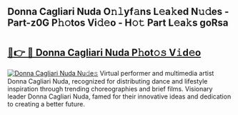 ## Donna Cagliari Nuda O𝚗𝚕yf𝚊ns L𝚎a𝚔ed N𝚞𝚍es - Part-z0G P𝚑𝚘tos Vi𝚍𝚎o - H𝚘𝚝 Part L𝚎a𝚔s goRsa

# <h2><a href="http://kf4aqvl.oniu.top/?m=Donna+Cagliari+Nuda">🔗👉 🔴 Donna Cagliari Nuda P𝚑ot𝚘𝚜 V𝚒d𝚎o</a></h2>

[![Donna Cagliari Nuda Nu𝚍e𝚜](https://i.imgur.com/0qMVB7G.gif)](http://kf4aqvl.oniu.top/?m=Donna+Cagliari+Nuda)
Virtual performer and multimedia artist Donna Cagliari Nuda, recognized for distributing dance and lifestyle inspiration through trending choreographies and brief films. Visionary leader Donna Cagliari Nuda, famed for their innovative ideas and dedication to creating a better future.  
